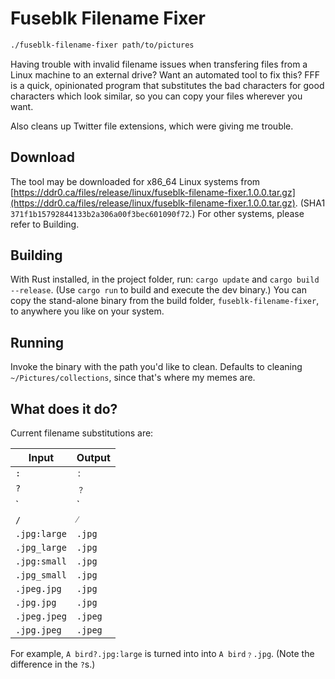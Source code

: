 # Fuseblk Filename Fixer

```bash
./fuseblk-filename-fixer path/to/pictures
```

Having trouble with invalid filename issues when transfering files from a Linux machine to an external drive? Want an automated tool to fix this? FFF is a quick, opinionated program that substitutes the bad characters for good characters which look similar, so you can copy your files wherever you want.

Also cleans up Twitter file extensions, which were giving me trouble.


## Download
The tool may be downloaded for x86_64 Linux systems from [https://ddr0.ca/files/release/linux/fuseblk-filename-fixer.1.0.0.tar.gz](https://ddr0.ca/files/release/linux/fuseblk-filename-fixer.1.0.0.tar.gz). (SHA1 `371f1b15792844133b2a306a00f3bec601090f72`.) For other systems, please refer to Building.

## Building

With Rust installed, in the project folder, run: `cargo update` and `cargo build --release`. (Use `cargo run` to build and execute the dev binary.) You can copy the stand-alone binary from the build folder, `fuseblk-filename-fixer`, to anywhere you like on your system.


## Running

Invoke the binary with the path you'd like to clean. Defaults to cleaning `~/Pictures/collections`, since that's where my memes are.


## What does it do?

Current filename substitutions are:

| Input | Output |
| --- | --- |
| `:` | `ː` |
| `?` | `﹖` |
| `|` | `⼁` |
| `/` | `⁄` |
| `.jpg:large` | `.jpg` |
| `.jpg_large` | `.jpg` |
| `.jpg:small` | `.jpg` |
| `.jpg_small` | `.jpg` |
| `.jpeg.jpg` | `.jpg` |
| `.jpg.jpg` | `.jpg` |
| `.jpeg.jpeg` | `.jpeg` |
| `.jpg.jpeg` | `.jpeg` |

For example, `A bird?.jpg:large` is turned into into `A bird﹖.jpg`. (Note the difference in the `?`s.)
